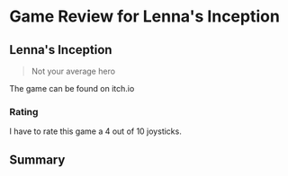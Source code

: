 # Game Review for Lenna's Inception

## Lenna's Inception
>Not your average hero
>
The game can be found on itch.io

### Rating

I have to rate this game a 4 out of 10 joysticks.

## Summary
